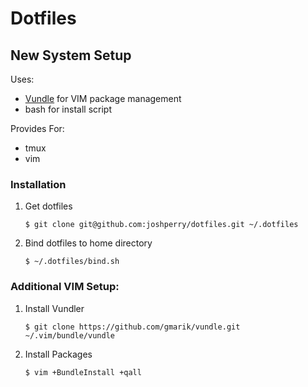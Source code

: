 Dotfiles
============

## New System Setup

Uses:

 - [Vundle](/gmarik/vundle) for VIM package management
 - bash for install script

Provides For:

 - tmux
 - vim


### Installation

1. Get dotfiles
	```
	$ git clone git@github.com:joshperry/dotfiles.git ~/.dotfiles
	```

2. Bind dotfiles to home directory
   	```
    $ ~/.dotfiles/bind.sh
    ```


### Additional VIM Setup:

1. Install Vundler
     ```
     $ git clone https://github.com/gmarik/vundle.git ~/.vim/bundle/vundle
     ```

2. Install Packages
	```
	$ vim +BundleInstall +qall
	```
